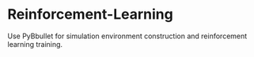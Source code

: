 # Reinforcement-Learning

Use PyBbullet for simulation environment construction and reinforcement learning training. 